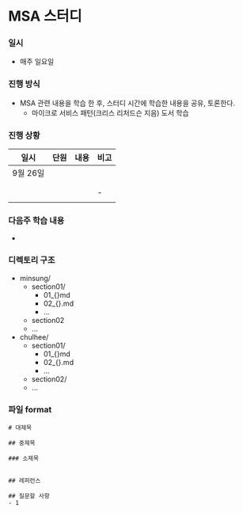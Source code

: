 # MSA 스터디

### 일시

* 매주 일요일



### 진행 방식

* MSA 관련 내용을 학습 한 후, 스터디 시간에 학습한 내용을 공유, 토론한다.
  * 마이크로 서비스 패턴(크리스 리처드슨 지음) 도서 학습



### 진행 상황

| 일시     | 단원 | 내용 | 비고 |
| -------- | ---- | ---- | ---- |
| 9월 26일 |      |      |      |
|          |      |      |      |
|          |      |      |      |
|          |      |      | -    |
|          |      |      |      |



### 다음주 학습 내용

* 



### 디렉토리 구조

* minsung/
  * section01/
    * 01\_{}md
    * 02\_{}.md
    * \...
  * section02
  * \...
* chulhee/
  * section01/
    * 01\_{}md
    * 02\_{}.md
    * \...
  * section02/
  * ...



### 파일 format

```
# 대제목

## 중제목 

### 소제목 


## 레퍼런스

## 질문할 사항
- 1

```



